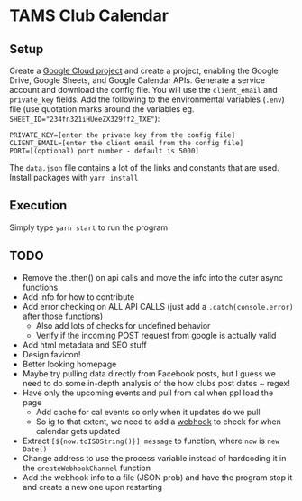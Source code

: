 # TAMS Club Calendar

## Setup

Create a [Google Cloud project](https://console.cloud.google.com/) and create a project, enabling the Google Drive, Google Sheets, and Google Calendar APIs. Generate a service account and download the config file. You will use the `client_email` and `private_key` fields. Add the following to the environmental variables (`.env`) file (use quotation marks around the variables eg. `SHEET_ID="234fn321iHUeeZX329ff2_TXE"`):

```
PRIVATE_KEY=[enter the private key from the config file]
CLIENT_EMAIL=[enter the client email from the config file]
PORT=[(optional) port number - default is 5000]
```

The `data.json` file contains a lot of the links and constants that are used. Install packages with `yarn install`

## Execution

Simply type `yarn start` to run the program

## TODO

- Remove the .then() on api calls and move the info into the outer async functions
- Add info for how to contribute
- Add error checking on ALL API CALLS (just add a `.catch(console.error)` after those functions)
  - Also add lots of checks for undefined behavior
  - Verify if the incoming POST request from google is actually valid
- Add html metadata and SEO stuff
- Design favicon!
- Better looking homepage
- Maybe try pulling data directly from Facebook posts, but I guess we need to do some in-depth analysis of the how clubs post dates ~ regex!
- Have only the upcoming events and pull from cal when ppl load the page
  - Add cache for cal events so only when it updates do we pull
  - So ig to that extent, we need to add a [webhook](https://developers.google.com/calendar/v3/reference/events/watch) to check for when calendar gets updated
- Extract `[${now.toISOString()}] message` to function, where `now` is `new Date()`
- Change address to use the process variable instead of hardcoding it in the `createWebhookChannel` function
- Add the webhook info to a file (JSON prob) and have the program stop it and create a new one upon restarting
